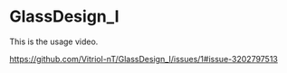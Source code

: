 # GlassDesign_I

This is the usage video.

https://github.com/Vitriol-nT/GlassDesign_I/issues/1#issue-3202797513
